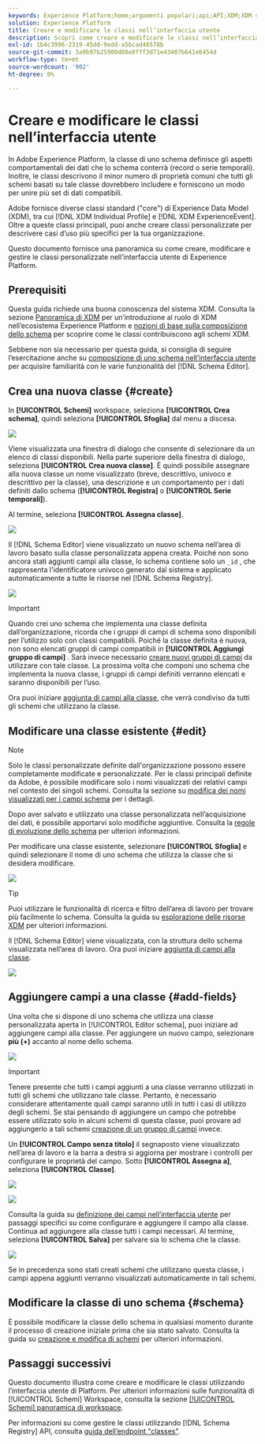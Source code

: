 ```yaml
---
keywords: Experience Platform;home;argomenti popolari;api;API;XDM;XDM system;experience data model;data model;ui;workspace;class;classes;
solution: Experience Platform
title: Creare e modificare le classi nell’interfaccia utente
description: Scopri come creare e modificare le classi nell’interfaccia utente di Experience Platform.
exl-id: 1b4c3996-2319-45dd-9edd-a5bcad46578b
source-git-commit: 3a9b97b25980d88e0fff3d71e43407b641e6454d
workflow-type: tm+mt
source-wordcount: '902'
ht-degree: 0%

---
```


# Creare e modificare le classi nell’interfaccia utente

In Adobe Experience Platform, la classe di uno schema definisce gli aspetti comportamentali dei dati che lo schema conterrà (record o serie temporali). Inoltre, le classi descrivono il minor numero di proprietà comuni che tutti gli schemi basati su tale classe dovrebbero includere e forniscono un modo per unire più set di dati compatibili.

Adobe fornisce diverse classi standard (&quot;core&quot;) di Experience Data Model (XDM), tra cui [!DNL XDM Individual Profile] e [!DNL XDM ExperienceEvent]. Oltre a queste classi principali, puoi anche creare classi personalizzate per descrivere casi d’uso più specifici per la tua organizzazione.

Questo documento fornisce una panoramica su come creare, modificare e gestire le classi personalizzate nell’interfaccia utente di Experience Platform.

## Prerequisiti

Questa guida richiede una buona conoscenza del sistema XDM. Consulta la sezione [Panoramica di XDM](../../home.md) per un’introduzione al ruolo di XDM nell’ecosistema Experience Platform e [nozioni di base sulla composizione dello schema](../../schema/composition.md) per scoprire come le classi contribuiscono agli schemi XDM.

Sebbene non sia necessario per questa guida, si consiglia di seguire l’esercitazione anche su [composizione di uno schema nell’interfaccia utente](../../tutorials/create-schema-ui.md) per acquisire familiarità con le varie funzionalità del [!DNL Schema Editor].

## Crea una nuova classe {#create}

In **[!UICONTROL Schemi]** workspace, seleziona **[!UICONTROL Crea schema]**, quindi seleziona **[!UICONTROL Sfoglia]** dal menu a discesa.

![](../../images/ui/resources/classes/browse-classes.png)

Viene visualizzata una finestra di dialogo che consente di selezionare da un elenco di classi disponibili. Nella parte superiore della finestra di dialogo, seleziona **[!UICONTROL Crea nuova classe]**. È quindi possibile assegnare alla nuova classe un nome visualizzato (breve, descrittivo, univoco e descrittivo per la classe), una descrizione e un comportamento per i dati definiti dallo schema (**[!UICONTROL Registra]** o **[!UICONTROL Serie temporali]**).

Al termine, seleziona **[!UICONTROL Assegna classe]**.

![](../../images/ui/resources/classes/class-details.png)

Il [!DNL Schema Editor] viene visualizzato un nuovo schema nell’area di lavoro basato sulla classe personalizzata appena creata. Poiché non sono ancora stati aggiunti campi alla classe, lo schema contiene solo un `_id` , che rappresenta l&#39;identificatore univoco generato dal sistema e applicato automaticamente a tutte le risorse nel [!DNL Schema Registry].

![](../../images/ui/resources/classes/schema.png)

>[!IMPORTANT]
>
>Quando crei uno schema che implementa una classe definita dall’organizzazione, ricorda che i gruppi di campi di schema sono disponibili per l’utilizzo solo con classi compatibili. Poiché la classe definita è nuova, non sono elencati gruppi di campi compatibili in **[!UICONTROL Aggiungi gruppo di campi]** . Sarà invece necessario [creare nuovi gruppi di campi](./field-groups.md#create) da utilizzare con tale classe. La prossima volta che componi uno schema che implementa la nuova classe, i gruppi di campi definiti verranno elencati e saranno disponibili per l’uso.

Ora puoi iniziare [aggiunta di campi alla classe](#add-fields), che verrà condiviso da tutti gli schemi che utilizzano la classe.

## Modificare una classe esistente {#edit}

>[!NOTE]
>
>Solo le classi personalizzate definite dall&#39;organizzazione possono essere completamente modificate e personalizzate. Per le classi principali definite da Adobe, è possibile modificare solo i nomi visualizzati dei relativi campi nel contesto dei singoli schemi. Consulta la sezione su [modifica dei nomi visualizzati per i campi schema](./schemas.md#display-names) per i dettagli.
>
>Dopo aver salvato e utilizzato una classe personalizzata nell’acquisizione dei dati, è possibile apportarvi solo modifiche aggiuntive. Consulta la [regole di evoluzione dello schema](../../schema/composition.md#evolution) per ulteriori informazioni.

Per modificare una classe esistente, selezionare **[!UICONTROL Sfoglia]** e quindi selezionare il nome di uno schema che utilizza la classe che si desidera modificare.

![](../../images/ui/resources/classes/select-for-edit.png)

>[!TIP]
>
>Puoi utilizzare le funzionalità di ricerca e filtro dell’area di lavoro per trovare più facilmente lo schema. Consulta la guida su [esplorazione delle risorse XDM](../explore.md) per ulteriori informazioni.

Il [!DNL Schema Editor] viene visualizzata, con la struttura dello schema visualizzata nell’area di lavoro. Ora puoi iniziare [aggiunta di campi alla classe](#add-fields).

![](../../images/ui/resources/classes/edit.png)

## Aggiungere campi a una classe {#add-fields}

Una volta che si dispone di uno schema che utilizza una classe personalizzata aperta in [!UICONTROL Editor schema], puoi iniziare ad aggiungere campi alla classe. Per aggiungere un nuovo campo, selezionare **più (+)** accanto al nome dello schema.

![](../../images/ui/resources/classes/add-field.png)

>[!IMPORTANT]
>
>Tenere presente che tutti i campi aggiunti a una classe verranno utilizzati in tutti gli schemi che utilizzano tale classe. Pertanto, è necessario considerare attentamente quali campi saranno utili in tutti i casi di utilizzo degli schemi. Se stai pensando di aggiungere un campo che potrebbe essere utilizzato solo in alcuni schemi di questa classe, puoi provare ad aggiungerlo a tali schemi [creazione di un gruppo di campi](./field-groups.md#create) invece.

Un **[!UICONTROL Campo senza titolo]** il segnaposto viene visualizzato nell’area di lavoro e la barra a destra si aggiorna per mostrare i controlli per configurare le proprietà del campo. Sotto **[!UICONTROL Assegna a]**, seleziona **[!UICONTROL Classe]**.

![](../../images/ui/resources/classes/assign-to-class.png)

![](../../images/ui/resources/classes/assign-to-class.png)

Consulta la guida su [definizione dei campi nell’interfaccia utente](../fields/overview.md#define) per passaggi specifici su come configurare e aggiungere il campo alla classe. Continua ad aggiungere alla classe tutti i campi necessari. Al termine, seleziona **[!UICONTROL Salva]** per salvare sia lo schema che la classe.

![](../../images/ui/resources/classes/save.png)

Se in precedenza sono stati creati schemi che utilizzano questa classe, i campi appena aggiunti verranno visualizzati automaticamente in tali schemi.

## Modificare la classe di uno schema {#schema}

È possibile modificare la classe dello schema in qualsiasi momento durante il processo di creazione iniziale prima che sia stato salvato. Consulta la guida su [creazione e modifica di schemi](./schemas.md#change-class) per ulteriori informazioni.

## Passaggi successivi

Questo documento illustra come creare e modificare le classi utilizzando l’interfaccia utente di Platform. Per ulteriori informazioni sulle funzionalità di [!UICONTROL Schemi] Workspace, consulta la sezione [[!UICONTROL Schemi] panoramica di workspace](../overview.md).

Per informazioni su come gestire le classi utilizzando [!DNL Schema Registry] API, consulta [guida dell’endpoint &quot;classes&quot;](../../api/classes.md).
